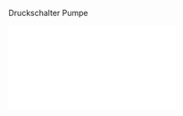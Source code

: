 <span style="color:#000ff;">Druckschalter Pumpe</span>

![](482D1DD7-A1CC-49F8-953B-80D98D18B4BD.pdf)